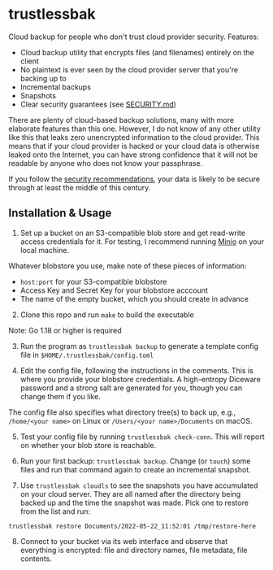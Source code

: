 # trustlessbak

Cloud backup for people who don't trust cloud provider security.  Features:

 - Cloud backup utility that encrypts files (and filenames) entirely on the client
 - No plaintext is ever seen by the cloud provider server that you're backing up to
 - Incremental backups
 - Snapshots
 - Clear security guarantees (see [SECURITY.md](blob/main/SECURITY.md))

There are plenty of cloud-based backup solutions, many with more elaborate features than this one.  However, I do not know of any other utility like this that leaks zero unencrypted information to the cloud provider.  This means that if your cloud provider is hacked or your cloud data is otherwise leaked onto the Internet, you can have strong confidence that it will not be readable by anyone who does not know your passphrase.  

If you follow the [security recommendations](blob/main/SECURITY.md), your data is likely to be secure through at least the middle of this century.

## Installation & Usage

1.  Set up a bucket on an S3-compatible blob store and get read-write access credentials for it.  For testing, I recommend running [Minio](https://docs.min.io/docs/minio-quickstart-guide.html) on your local machine.

Whatever blobstore you use, make note of these pieces of information:

 - `host:port` for your S3-compatible blobstore
 - Access Key and Secret Key for your blobstore acccount
 - The name of the empty bucket, which you should create in advance

2.  Clone this repo and run `make` to build the executable

Note: Go 1.18 or higher is required

3.  Run the program as `trustlessbak backup` to generate a template config file in `$HOME/.trustlessbak/config.toml`

4.  Edit the config file, following the instructions in the comments.  This is where you provide your blobstore credentials.  A high-entropy Diceware password and a strong salt are generated for you, though you can change them if you like.  

The config file also specifies what directory tree(s) to back up, e.g., `/home/<your name>` on Linux or `/Users/<your name>/Documents` on macOS.

5.  Test your config file by running `trustlessbak check-conn`. This will report on whether your blob store is reachable.

6.  Run your first backup:  `trustlessbak backup`.  Change (or `touch`) some files and run that command again to create an incremental snapshot.

7.  Use `trustlessbak cloudls` to see the snapshots you have accumulated on your cloud server.  They are all named after the directory being backed up and the time the snapshot was made.  Pick one to restore from the list and run:

```
trustlessbak restore Documents/2022-05-22_11:52:01 /tmp/restore-here
```

8.  Connect to your bucket via its web interface and observe that everything is encrypted:  file and directory names, file metadata, file contents.

